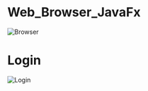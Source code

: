 # Web_Browser_JavaFx
![Browser](https://user-images.githubusercontent.com/100817261/210157505-54a2f058-bff1-47b5-afab-92645a792705.PNG)
# Login
![Login](https://user-images.githubusercontent.com/100817261/210157516-28fb7de4-ad82-4caa-9b48-4dfdb014b18d.PNG)
